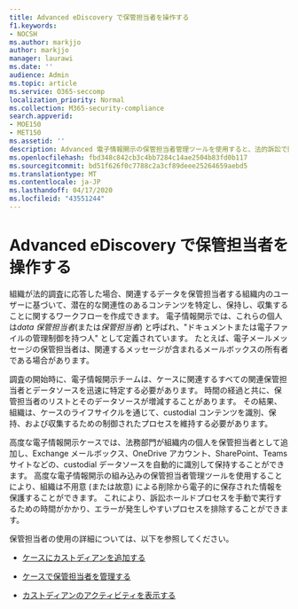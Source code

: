 ```yaml
---
title: Advanced eDiscovery で保管担当者を操作する
f1.keywords:
- NOCSH
ms.author: markjjo
author: markjjo
manager: laurawi
ms.date: ''
audience: Admin
ms.topic: article
ms.service: O365-seccomp
localization_priority: Normal
ms.collection: M365-security-compliance
search.appverid:
- MOE150
- MET150
ms.assetid: ''
description: Advanced 電子情報開示の保管担当者管理ツールを使用すると、法的訴訟で関心のある人物に関連付けられているデータを識別、保持、および収集することに関するワークフローを管理できます。
ms.openlocfilehash: fbd348c842cb3c4bb7284c14ae2504b83fd0b117
ms.sourcegitcommit: bd51f626f0c7788c2a3cf89deee25264659aebd5
ms.translationtype: MT
ms.contentlocale: ja-JP
ms.lasthandoff: 04/17/2020
ms.locfileid: "43551244"
---
```

# <a name="work-with-custodians-in-advanced-ediscovery"></a>Advanced eDiscovery で保管担当者を操作する

組織が法的調査に応答した場合、関連するデータを保管担当者する組織内のユーザーに基づいて、潜在的な関連性のあるコンテンツを特定し、保持し、収集することに関するワークフローを作成できます。 電子情報開示では、これらの個人は*data 保管担当者*(または*保管担当者*) と呼ばれ、"ドキュメントまたは電子ファイルの管理制御を持つ人" として定義されています。 たとえば、電子メールメッセージの保管担当者は、関連するメッセージが含まれるメールボックスの所有者である場合があります。  

調査の開始時に、電子情報開示チームは、ケースに関連するすべての関連保管担当者とデータソースを迅速に特定する必要があります。 時間の経過と共に、保管担当者のリストとそのデータソースが増減することがあります。 その結果、組織は、ケースのライフサイクルを通じて、custodial コンテンツを識別、保持、および収集するための制御されたプロセスを維持する必要があります。

高度な電子情報開示ケースでは、法務部門が組織内の個人を保管担当者として追加し、Exchange メールボックス、OneDrive アカウント、SharePoint、Teams サイトなどの、custodial データソースを自動的に識別して保持することができます。 高度な電子情報開示の組み込みの保管担当者管理ツールを使用することにより、組織は不用意 (または故意) による削除から電子的に保存された情報を保護することができます。 これにより、訴訟ホールドプロセスを手動で実行するための時間がかかり、エラーが発生しやすいプロセスを排除することができます。 

保管担当者の使用の詳細については、以下を参照してください。 

- [ケースにカストディアンを追加する](add-custodians-to-case.md)

- [ケースで保管担当者を管理する](manage-new-custodians.md)

- [カストディアンのアクティビティを表示する](view-custodian-activity.md)
